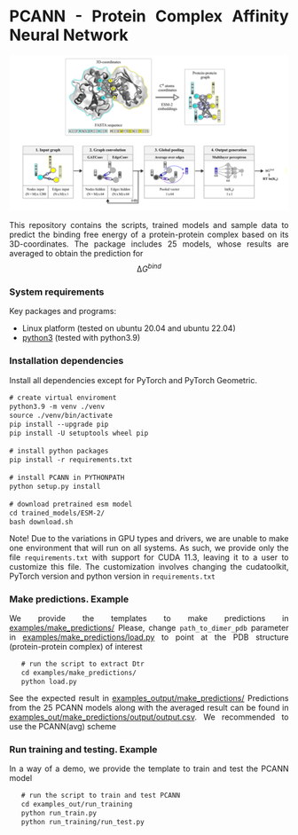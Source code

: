 <div align="justify">

# PCANN - Protein Complex Affinity Neural Network

<p align="center">
  <img src="figures/nn.png">
</p>

This repository contains the scripts, trained models and sample data to predict the binding free energy of a protein-protein complex based on its 3D-coordinates. 
The package includes 25 models, whose results are averaged to obtain the prediction for $$∆G^{bind}$$

### System requirements

Key packages and programs:

- Linux platform (tested on ubuntu 20.04 and ubuntu 22.04)
- [python3](https://www.python.org/) (tested with python3.9)

### Installation dependencies

Install all dependencies except for PyTorch and PyTorch Geometric.

```code-block:: bash
# create virtual enviroment
python3.9 -m venv ./venv
source ./venv/bin/activate
pip install --upgrade pip
pip install -U setuptools wheel pip

# install python packages
pip install -r requirements.txt

# install PCANN in PYTHONPATH
python setup.py install

# download pretrained esm model
cd trained_models/ESM-2/
bash download.sh
```

Note! Due to the variations in GPU types and drivers, we are unable to make one environment that will run on all systems. 
As such, we provide only the file ```requirements.txt``` with support for CUDA 11.3, leaving it to a user to customize this file.
The customization involves changing the cudatoolkit, PyTorch version and python version in ```requirements.txt```


### Make predictions. Example

We provide the templates to make predictions in [examples/make_predictions/](examples/make_predictions/)
Please, change ```path_to_dimer_pdb``` parameter in [examples/make_predictions/load.py](examples/make_predictions/load.py) to point at the PDB structure (protein-protein complex) of interest

```code-block:: bash
   # run the script to extract Dtr
   cd examples/make_predictions/
   python load.py
```
See the expected result in [examples_output/make_predictions/](examples_output/make_predictions/)
Predictions from the 25 PCANN models along with the averaged result can be found in [examples_out/make_predictions/output/output.csv](examples_out/make_predictions/output/output.csv).
We recommended to use the PCANN(avg) scheme

### Run training and testing. Example

In a way of a demo, we provide the template to train and test the PCANN model

```code-block:: bash
   # run the script to train and test PCANN 
   cd examples_out/run_training
   python run_train.py
   python run_training/run_test.py
```

</div>